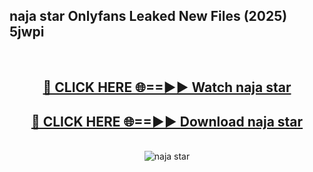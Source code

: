 <h2>naja star Onlyfans Leaked New Files (2025) 5jwpi</h2>
<br>
<div align="center">
<h2><a href="https://mediafiles.top/naja_star&ref=git" rel="nofollow">🔴 CLICK HERE 🌐==►► Watch naja star</a></h2>
<h2><a href="https://mediafiles.top/naja_star&ref=git" rel="nofollow">🔴 CLICK HERE 🌐==►► Download naja star</a></h2>
<br>
<a href="https://mediafiles.top/naja_star&ref=git" rel="nofollow" data-target="animated-image.originalLink"><img src="https://i.ibb.co.com/xMMVF88/686577567.gif" alt="naja star" style="max-width: 100%; display: inline-block;" data-target="animated-image.originalImage"></a>
</div>
<br>
<br>